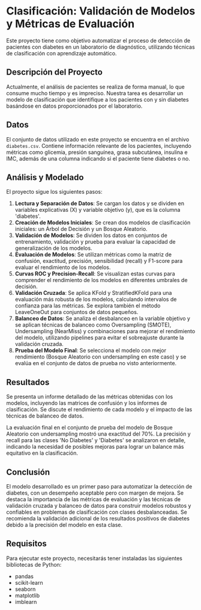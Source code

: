# Clasificación: Validación de Modelos y Métricas de Evaluación

Este proyecto tiene como objetivo automatizar el proceso de detección de pacientes con diabetes en un laboratorio de diagnóstico, utilizando técnicas de clasificación con aprendizaje automático.

## Descripción del Proyecto

Actualmente, el análisis de pacientes se realiza de forma manual, lo que consume mucho tiempo y es impreciso. Nuestra tarea es desarrollar un modelo de clasificación que identifique a los pacientes con y sin diabetes basándose en datos proporcionados por el laboratorio.

## Datos

El conjunto de datos utilizado en este proyecto se encuentra en el archivo `diabetes.csv`. Contiene información relevante de los pacientes, incluyendo métricas como glicemia, presión sanguínea, grasa subcutánea, insulina e IMC, además de una columna indicando si el paciente tiene diabetes o no.

## Análisis y Modelado

El proyecto sigue los siguientes pasos:

1.  **Lectura y Separación de Datos**: Se cargan los datos y se dividen en variables explicativas (X) y variable objetivo (y), que es la columna 'diabetes'.
2.  **Creación de Modelos Iniciales**: Se crean dos modelos de clasificación iniciales: un Árbol de Decisión y un Bosque Aleatorio.
3.  **Validación de Modelos**: Se dividen los datos en conjuntos de entrenamiento, validación y prueba para evaluar la capacidad de generalización de los modelos.
4.  **Evaluación de Modelos**: Se utilizan métricas como la matriz de confusión, exactitud, precisión, sensibilidad (recall) y F1-score para evaluar el rendimiento de los modelos.
5.  **Curvas ROC y Precision-Recall**: Se visualizan estas curvas para comprender el rendimiento de los modelos en diferentes umbrales de decisión.
6.  **Validación Cruzada**: Se aplica KFold y StratifiedKFold para una evaluación más robusta de los modelos, calculando intervalos de confianza para las métricas. Se explora también el método LeaveOneOut para conjuntos de datos pequeños.
7.  **Balanceo de Datos**: Se analiza el desbalanceo en la variable objetivo y se aplican técnicas de balanceo como Oversampling (SMOTE), Undersampling (NearMiss) y combinaciones para mejorar el rendimiento del modelo, utilizando pipelines para evitar el sobreajuste durante la validación cruzada.
8.  **Prueba del Modelo Final**: Se selecciona el modelo con mejor rendimiento (Bosque Aleatorio con undersampling en este caso) y se evalúa en el conjunto de datos de prueba no visto anteriormente.

## Resultados

Se presenta un informe detallado de las métricas obtenidas con los modelos, incluyendo las matrices de confusión y los informes de clasificación. Se discute el rendimiento de cada modelo y el impacto de las técnicas de balanceo de datos.

La evaluación final en el conjunto de prueba del modelo de Bosque Aleatorio con undersampling mostró una exactitud del 70%. La precisión y recall para las clases 'No Diabetes' y 'Diabetes' se analizaron en detalle, indicando la necesidad de posibles mejoras para lograr un balance más equitativo en la clasificación.

## Conclusión

El modelo desarrollado es un primer paso para automatizar la detección de diabetes, con un desempeño aceptable pero con margen de mejora. Se destaca la importancia de las métricas de evaluación y las técnicas de validación cruzada y balanceo de datos para construir modelos robustos y confiables en problemas de clasificación con clases desbalanceadas. Se recomienda la validación adicional de los resultados positivos de diabetes debido a la precisión del modelo en esta clase.

## Requisitos

Para ejecutar este proyecto, necesitarás tener instaladas las siguientes bibliotecas de Python:

-   pandas
-   scikit-learn
-   seaborn
-   matplotlib
-   imblearn
